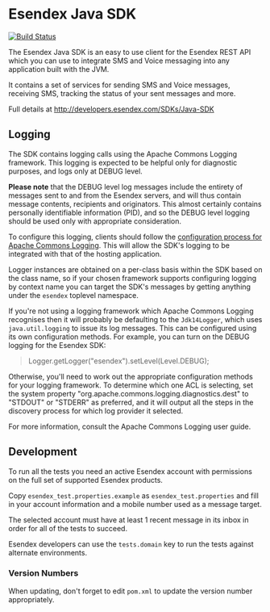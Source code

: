 Esendex Java SDK
================

[![Build Status](https://travis-ci.org/esendex/esendex-java-sdk.svg?branch=master)](https://travis-ci.org/esendex/esendex-java-sdk)

The Esendex Java SDK is an easy to use client for the Esendex REST API which you can use to integrate SMS and Voice messaging into any application built with the JVM.

It contains a set of services for sending SMS and Voice messages, receiving SMS, tracking the status of your sent messages and more.

Full details at http://developers.esendex.com/SDKs/Java-SDK


## Logging

The SDK contains logging calls using the Apache Commons Logging framework. This logging is expected to be helpful only for diagnostic purposes, and logs only at DEBUG level.

**Please note** that the DEBUG level log messages include the entirety of messages sent to and from the Esendex servers, and will thus contain message contents, recipients and originators. This almost certainly contains personally identifiable information (PID), and so the DEBUG level logging should be used only with appropriate consideration.

To configure this logging, clients should follow the [configuration process for Apache Commons Logging](http://commons.apache.org/proper/commons-logging/apidocs/org/apache/commons/logging/package-summary.html). This will allow the SDK's logging to be integrated with that of the hosting application.

Logger instances are obtained on a per-class basis within the SDK based on the class name, so if your chosen framework supports configuring logging by context name you can target the SDK's messages by getting anything under the `esendex` toplevel namespace.

If you're not using a logging framework which Apache Commons Logging recognises then it will probably be defaulting to the `Jdk14Logger`, which uses `java.util.logging` to issue its log messages. This can be configured using its own configuration methods. For example, you can turn on the DEBUG logging for the Esendex SDK:

> Logger.getLogger("esendex").setLevel(Level.DEBUG);

Otherwise, you'll need to work out the appropriate configuration methods for your logging framework. To determine which one ACL is selecting, set the system property "org.apache.commons.logging.diagnostics.dest" to "STDOUT" or "STDERR" as preferred, and it will output all the steps in the discovery process for which log provider it selected.

For more information, consult the Apache Commons Logging user guide.


## Development

To run all the tests you need an active Esendex account with permissions on the full set of supported Esendex products.

Copy `esendex_test.properties.example` as `esendex_test.properties` and fill in your account information and a mobile number used as a message target.

The selected account must have at least 1 recent message in its inbox in order for all of the tests to succeed.

Esendex developers can use the `tests.domain` key to run the tests against alternate environments.

### Version Numbers

When updating, don't forget to edit `pom.xml` to update the version number appropriately.